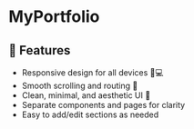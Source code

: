 # MyPortfolio
## 🧩 Features

- Responsive design for all devices 📱💻
- Smooth scrolling and routing 🚀
- Clean, minimal, and aesthetic UI 🎨
- Separate components and pages for clarity
- Easy to add/edit sections as needed
